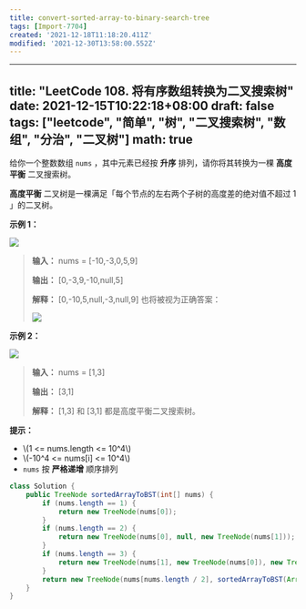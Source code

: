 ```yaml
---
title: convert-sorted-array-to-binary-search-tree
tags: [Import-7704]
created: '2021-12-18T11:18:20.411Z'
modified: '2021-12-30T13:58:00.552Z'
---
```


---
title: "LeetCode 108. 将有序数组转换为二叉搜索树"
date: 2021-12-15T10:22:18+08:00
draft: false
tags: ["leetcode", "简单", "树", "二叉搜索树", "数组", "分治", "二叉树"]
math: true
---

给你一个整数数组 `nums` ，其中元素已经按 **升序** 排列，请你将其转换为一棵 **高度平衡** 二叉搜索树。

**高度平衡** 二叉树是一棵满足「每个节点的左右两个子树的高度差的绝对值不超过 1 」的二叉树。

<!--more-->

**示例 1：**

![](https://tategotoazarasi.github.io/images/btree1.jpg)

> **输入：** nums = [-10,-3,0,5,9]
>
> **输出：** [0,-3,9,-10,null,5]
>
> **解释：** [0,-10,5,null,-3,null,9] 也将被视为正确答案：
>
> ![](https://tategotoazarasi.github.io/images/btree2.jpg)

**示例 2：**

![](https://tategotoazarasi.github.io/images/btree.jpg)

> **输入：** nums = [1,3]
>
> **输出：** [3,1]
>
> **解释：** [1,3] 和 [3,1] 都是高度平衡二叉搜索树。

**提示：**

- \\(1 <= nums.length <= 10^4\\)
- \\(-10^4 <= nums[i] <= 10^4\\)
- `nums` 按 **严格递增** 顺序排列

```java
class Solution {
    public TreeNode sortedArrayToBST(int[] nums) {
        if (nums.length == 1) {
            return new TreeNode(nums[0]);
        }
        if (nums.length == 2) {
            return new TreeNode(nums[0], null, new TreeNode(nums[1]));
        }
        if (nums.length == 3) {
            return new TreeNode(nums[1], new TreeNode(nums[0]), new TreeNode(nums[2]));
        }
        return new TreeNode(nums[nums.length / 2], sortedArrayToBST(Arrays.copyOfRange(nums, 0, nums.length / 2)), sortedArrayToBST(Arrays.copyOfRange(nums, nums.length / 2 + 1, nums.length)));
    }
}
```
